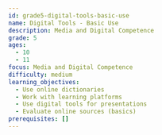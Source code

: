 ```yaml
---
id: grade5-digital-tools-basic-use
name: Digital Tools - Basic Use
description: Media and Digital Competence
grade: 5
ages:
  - 10
  - 11
focus: Media and Digital Competence
difficulty: medium
learning_objectives:
  - Use online dictionaries
  - Work with learning platforms
  - Use digital tools for presentations
  - Evaluate online sources (basics)
prerequisites: []
---
```


